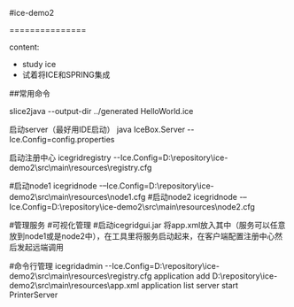 #ice-demo2

===============

content:
- study ice
- 试着将ICE和SPRING集成


##常用命令

slice2java --output-dir ../generated  HelloWorld.ice


启动server（最好用IDE启动）
java IceBox.Server --Ice.Config=config.properties



启动注册中心
icegridregistry --Ice.Config=D:\repository\ice-demo2\src\main\resources\registry.cfg


#启动node1
icegridnode -–Ice.Config=D:\repository\ice-demo2\src\main\resources\node1.cfg
#启动node2
icegridnode -–Ice.Config=D:\repository\ice-demo2\src\main\resources\node2.cfg

#管理服务
#可视化管理
#启动icegridgui.jar 将app.xml放入其中（服务可以任意放到node1或是node2中），在工具里将服务启动起来，在客户端配置注册中心然后发起远端调用

#命令行管理
icegridadmin --Ice.Config=D:\repository\ice-demo2\src\main\resources\registry.cfg
application add D:\repository\ice-demo2\src\main\resources\app.xml
application list
server start PrinterServer